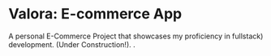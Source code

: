 # Valora: E-commerce App

A personal E-Commerce Project that showcases my proficiency in fullstack) development. (Under Construction!).
.
